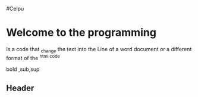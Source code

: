#Celpu
<!DUCTYPE! html>
<html>
<head>
   <title>WORD BOLD MAKING PROGRAM</title>
</head>
<body>
<h1>Welcome to the programming</h1>
<p>Is a code that  <sub>change</sub> the text into the Line of a word document
or a different format of the <sup>html code</sup>
</p>
<p>bold ,sub,sup </p>
<h2>Header</h2>
</body>
</html>
